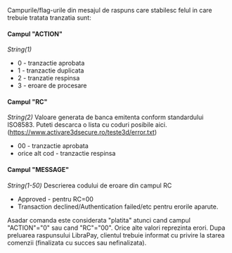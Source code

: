 Campurile/flag-urile din mesajul de raspuns care stabilesc felul in care trebuie tratata tranzatia sunt:

#### Campul "ACTION" 
_String(1)_
* 0 - tranzactie aprobata
* 1 - tranzactie duplicata
* 2 - tranzatie respinsa
* 3 - eroare de procesare

#### Campul "RC" 
_String(2)_ 
Valoare generata de banca emitenta conform standardului ISO8583. 
Puteti descarca o lista cu coduri posibile aici. 
(https://www.activare3dsecure.ro/teste3d/error.txt)
* 00 - tranzactie aprobata
* orice alt cod - tranzactie respinsa

#### Campul "MESSAGE" 
_String(1-50)_ 
Descrierea codului de eroare din campul RC
* Approved - pentru RC=00
* Transaction declined/Authentication failed/etc pentru erorile aparute.

Asadar comanda este considerata "platita" atunci cand campul "ACTION"="0" sau cand "RC"="00". 
Orice alte valori reprezinta erori. 
Dupa preluarea raspunsului LibraPay, clientul trebuie informat cu privire la starea comenzii (finalizata cu succes sau nefinalizata).